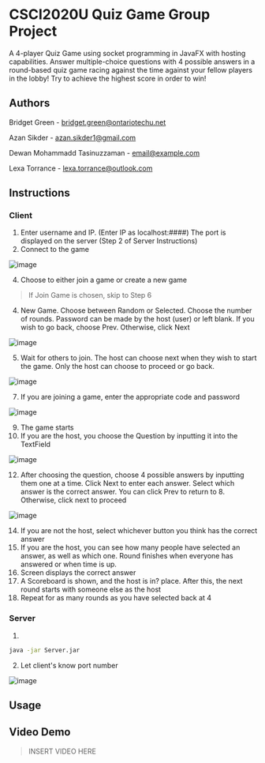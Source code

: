 # CSCI2020U Quiz Game Group Project
A 4-player Quiz Game using socket programming in JavaFX with hosting capabilities. Answer multiple-choice questions with 4 possible answers in a round-based quiz game racing against the time against your fellow players in the lobby! Try to achieve the highest score in order to win!
## Authors
Bridget Green - bridget.green@ontariotechu.net

Azan Sikder - azan.sikder1@gmail.com

Dewan Mohammadd Tasinuzzaman - email@example.com

Lexa Torrance - lexa.torrance@outlook.com

## Instructions

### Client
1. Enter username and IP. (Enter IP as localhost:####) The port is displayed on the server (Step 2 of Server Instructions)
2. Connect to the game 
 
![image](https://user-images.githubusercontent.com/71111397/163507444-6583c413-b666-4ead-80b3-ceb60efe3533.png)

4. Choose to either join a game or create a new game
>If Join Game is chosen, skip to Step 6

4. New Game. Choose between Random or Selected. Choose the number of rounds. Password can be made by the host (user) or left blank. 
 If you wish to go back, choose Prev. Otherwise, click Next
 
 ![image](https://user-images.githubusercontent.com/71111397/163507880-e2dfb024-e1a4-42a1-b0a8-1a0641d201e5.png)

5. Wait for others to join. The host can choose next when they wish to start the game. Only the host can choose to proceed or go back.

![image](https://user-images.githubusercontent.com/71111397/163508015-ce0e63a2-4072-4256-801b-64dd74af5a01.png)


7. If you are joining a game, enter the appropriate code and password   

![image](https://user-images.githubusercontent.com/71111397/163508058-2b05ed81-efeb-4a96-ae5c-fc3fd8c9ba73.png)

9. The game starts
10. If you are the host, you choose the Question by inputting it into the TextField

![image](https://user-images.githubusercontent.com/71111397/163508227-44bb74a4-2070-4ad3-ae6e-501a25ba7e23.png)


12. After choosing the question, choose 4 possible answers by inputting them one at a time. Click Next to enter each answer. Select which answer is the correct answer. You can click Prev to return to 8. Otherwise, click next to proceed

![image](https://user-images.githubusercontent.com/71111397/163508300-a51b252a-2173-43e1-800b-85b08d0d19d8.png)

14. If you are not the host, select whichever button you think has the correct answer 
15. If you are the host, you can see how many people have selected an answer, as well as which one. Round finishes when everyone has answered or when time is up.
16. Screen displays the correct answer
17. A Scoreboard is shown, and the host is in? place. After this, the next round starts with someone else as the host
18. Repeat for as many rounds as you have selected back at 4

### Server
1. 
```bash
java -jar Server.jar
```
2. Let client's know port number

![image](https://user-images.githubusercontent.com/71111397/163507796-9ae22601-1f02-40bf-bde0-89328c8432ae.png)

## Usage

## Video Demo
>INSERT VIDEO HERE
